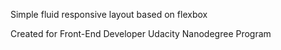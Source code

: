 Simple fluid responsive layout based on flexbox

Created for Front-End Developer Udacity Nanodegree Program
